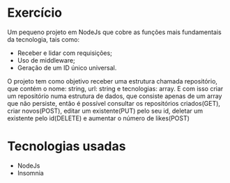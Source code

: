 # Exercício
Um pequeno projeto em NodeJs que cobre as funções mais fundamentais da tecnologia, tais como:
  - Receber e lidar com requisições;
  - Uso de middleware;
  - Geração de um ID único universal.

O projeto tem como objetivo receber uma estrutura chamada repositório, que contém o nome: string, url: string e tecnologias: array. E com isso criar um repositório numa estrutura de dados, que consiste apenas de um array que não persiste, então é possível consultar os repositórios criados(GET), criar novos(POST), editar um existente(PUT) pelo seu id, deletar um existente pelo id(DELETE) e aumentar o número de likes(POST)

# Tecnologias usadas
 - NodeJs
 - Insomnia
